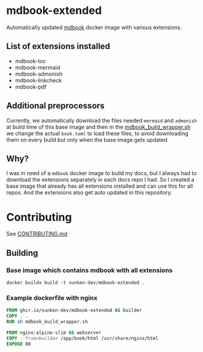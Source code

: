 # mdbook-extended

Automatically updated [mdbook](https://github.com/rust-lang/mdBook) docker image with various extensions.

## List of extensions installed

- mdbook-toc
- mdbook-mermaid
- mdbook-admonish
- mdbook-linkcheck
- mdbook-pdf

## Additional preprocessors

Currently, we automatically download the files needed `mermaid` and `admonish` at build time of this base image and then in the [mdbook_build_wrapper.sh](mdbook_build_wrapper.sh) we change the actual `book.toml` to load these files, to avoid downloading them on every build but only when the base image gets updated. 

## Why?

I was in need of a `mdbook` docker image to build my docs, but I always had to download the extensions separately in each docs repo I had.
So I created a base image that already has all extensions installed and can use this for all repos.
And the extensions also get auto updated in this repository.

# Contributing

See [CONTRIBUTING.md](CONTRIBUTING.md)


## Building

### Base image which contains mdbook with all extensions
```shell
docker buildx build -t sunken-dev/mdbook-extended .
```

### Example dockerfile with nginx

```Dockerfile
FROM ghcr.io/sunken-dev/mdbook-extended AS builder
COPY . .
RUN sh mdbook_build_wrapper.sh

FROM nginx:alpine-slim AS webserver
COPY --from=builder /app/book/html /usr/share/nginx/html
EXPOSE 80
```

